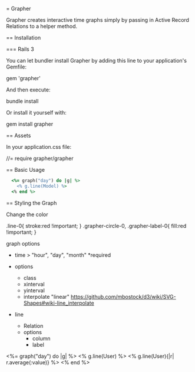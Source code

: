 = Grapher

Grapher creates interactive time graphs simply by passing in Active Record Relations to a helper method.

== Installation

=== Rails 3

You can let bundler install Grapher by adding this line to your application's Gemfile:

  gem 'grapher'

And then execute:

  bundle install

Or install it yourself with:

  gem install grapher

== Assets

In your application.css file:

  //= require grapher/grapher

== Basic Usage


```ruby
  <%= graph("day") do |g| %>
    <% g.line(Model) %>
  <% end %>
```

== Styling the Graph

Change the color

.line-0{
  stroke:red !important;
}
.grapher-circle-0, .grapher-label-0{
  fill:red !important;
}

graph options
  - time > "hour", "day", "month" *required
  - options
    - class
    - xinterval
    - yinterval
    - interpolate "linear" https://github.com/mbostock/d3/wiki/SVG-Shapes#wiki-line_interpolate

  - line
    - Relation
    - options
      - column
      - label

<%= graph("day") do |g| %>
	<% g.line(User) %>
	<% g.line(User){|r| r.average(:value)} %>
<% end %>
